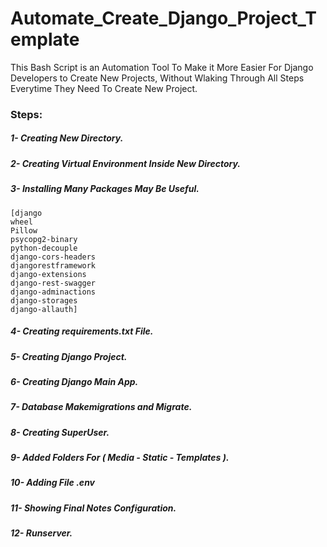 # Automate_Create_Django_Project_Template
This Bash Script is an Automation Tool To Make it More Easier For Django Developers to Create New Projects, Without Wlaking Through All Steps Everytime They Need To Create New Project. 
### Steps:
##### 1- Creating New Directory.
##### 2- Creating Virtual Environment Inside New Directory.
##### 3- Installing Many Packages May Be Useful.
    [django
    wheel
    Pillow
    psycopg2-binary
    python-decouple
    django-cors-headers
    djangorestframework
    django-extensions
    django-rest-swagger
    django-adminactions
    django-storages
    django-allauth]
##### 4- Creating requirements.txt File.
##### 5- Creating Django Project.
##### 6- Creating Django Main App.
##### 7- Database Makemigrations and Migrate.
##### 8- Creating SuperUser.
##### 9- Added Folders For ( Media - Static - Templates ).
##### 10- Adding File .env
##### 11- Showing Final Notes Configuration.
##### 12- Runserver.
